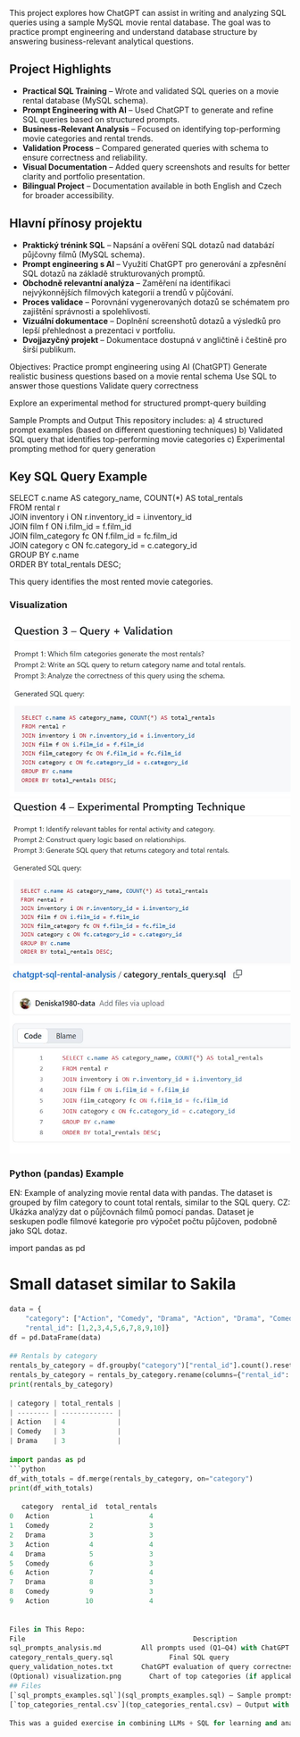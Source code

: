 This project explores how ChatGPT can assist in writing and analyzing SQL queries using a sample MySQL movie rental database. The goal was to practice prompt engineering and understand database structure by answering business-relevant analytical questions.

## Project Highlights

- **Practical SQL Training** – Wrote and validated SQL queries on a movie rental database (MySQL schema).  
- **Prompt Engineering with AI** – Used ChatGPT to generate and refine SQL queries based on structured prompts.  
- **Business-Relevant Analysis** – Focused on identifying top-performing movie categories and rental trends.  
- **Validation Process** – Compared generated queries with schema to ensure correctness and reliability.  
- **Visual Documentation** – Added query screenshots and results for better clarity and portfolio presentation.  
- **Bilingual Project** – Documentation available in both English and Czech for broader accessibility.

## Hlavní přínosy projektu

- **Praktický trénink SQL** – Napsání a ověření SQL dotazů nad databází půjčovny filmů (MySQL schema).  
- **Prompt engineering s AI** – Využití ChatGPT pro generování a zpřesnění SQL dotazů na základě strukturovaných promptů.  
- **Obchodně relevantní analýza** – Zaměření na identifikaci nejvýkonnějších filmových kategorií a trendů v půjčování.  
- **Proces validace** – Porovnání vygenerovaných dotazů se schématem pro zajištění správnosti a spolehlivosti.  
- **Vizuální dokumentace** – Doplnění screenshotů dotazů a výsledků pro lepší přehlednost a prezentaci v portfoliu.  
- **Dvojjazyčný projekt** – Dokumentace dostupná v angličtině i češtině pro širší publikum.  

Objectives:
Practice prompt engineering using AI (ChatGPT)
Generate realistic business questions based on a movie rental schema
Use SQL to answer those questions
Validate query correctness

Explore an experimental method for structured prompt-query building

Sample Prompts and Output
This repository includes:
a) 4 structured prompt examples (based on different questioning techniques)
b) Validated SQL query that identifies top-performing movie categories
c) Experimental prompting method for query generation

## Key SQL Query Example

SELECT c.name AS category_name, COUNT(*) AS total_rentals  
FROM rental r  
JOIN inventory i ON r.inventory_id = i.inventory_id  
JOIN film f ON i.film_id = f.film_id  
JOIN film_category fc ON f.film_id = fc.film_id  
JOIN category c ON fc.category_id = c.category_id  
GROUP BY c.name  
ORDER BY total_rentals DESC;

This query identifies the most rented movie categories.

### Visualization
![Query 3 Example](obrazek%20do%20ChatGpt_question3.JPG)
![Query 4 Example](obrazek%20do%20ChatGpt_question4.JPG)
![SQL File Example](obrazek_category_rentals_query.JPG)

### Python (pandas) Example

EN: Example of analyzing movie rental data with pandas. The dataset is grouped by film category to count total rentals, similar to the SQL query.
CZ: Ukázka analýzy dat o půjčovnách filmů pomocí pandas. Dataset je seskupen podle filmové kategorie pro výpočet počtu půjčoven, podobně jako SQL dotaz.

import pandas as pd
# Small dataset similar to Sakila
```python
data = {
    "category": ["Action", "Comedy", "Drama", "Action", "Drama", "Comedy", "Action", "Drama", "Comedy", "Action"],
    "rental_id": [1,2,3,4,5,6,7,8,9,10]}
df = pd.DataFrame(data)

## Rentals by category
rentals_by_category = df.groupby("category")["rental_id"].count().reset_index()
rentals_by_category = rentals_by_category.rename(columns={"rental_id": "total_rentals"})
print(rentals_by_category)

| category | total_rentals |
| -------- | ------------- |
| Action   | 4             |
| Comedy   | 3             |
| Drama    | 3             |

import pandas as pd
```python
df_with_totals = df.merge(rentals_by_category, on="category")
print(df_with_totals)

   category  rental_id  total_rentals
0   Action          1              4
1   Comedy          2              3
2   Drama           3              3
3   Action          4              4
4   Drama           5              3
5   Comedy          6              3
6   Action          7              4
7   Drama           8              3
8   Comedy          9              3
9   Action         10              4


Files in This Repo:
File	                                      Description
sql_prompts_analysis.md	         All prompts used (Q1–Q4) with ChatGPT
category_rentals_query.sql           	Final SQL query
query_validation_notes.txt	     ChatGPT evaluation of query correctness
(Optional) visualization.png	   Chart of top categories (if applicable)
## Files
[`sql_prompts_examples.sql`](sql_prompts_examples.sql) – Sample prompts generated for SQL tasks
[`top_categories_rental.csv`](top_categories_rental.csv) – Output with top movie categories by rental count

This was a guided exercise in combining LLMs + SQL for learning and analysis. It’s part of my training toward a Junior Data Analyst role, focusing on building practical skills with tools like SQL, ChatGPT, and MySQL. 

